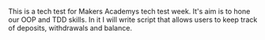 This is a tech test for Makers Academys tech test week. It's aim is to hone our OOP and TDD skills. In it I will write script that allows users to keep track of deposits, withdrawals and balance.
